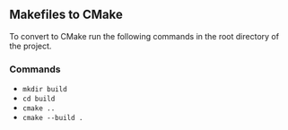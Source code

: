 ## Makefiles to CMake

To convert to CMake run the following commands in the root directory of the project.

### Commands 

- `mkdir build`
- `cd build`
- `cmake ..`
- `cmake --build .`
